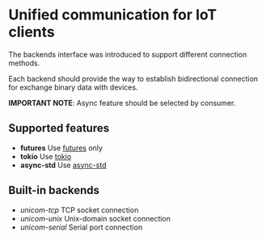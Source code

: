 # Unified communication for IoT clients

The backends interface was introduced to support different connection methods.

Each backend should provide the way to establish bidirectional connection for exchange binary data with devices.

**IMPORTANT NOTE**: Async feature should be selected by consumer.

## Supported features

* __futures__ Use [futures](https://docs.rs/futures/) only
* __tokio__ Use [tokio](https://docs.rs/tokio/)
* __async-std__ Use [async-std](https://docs.rs/async-std/)

## Built-in backends

* _unicom-tcp_ TCP socket connection
* _unicom-unix_ Unix-domain socket connection
* _unicom-serial_ Serial port connection
